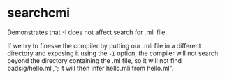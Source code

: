 # searchcmi

Demonstrates that -I does not affect search for .mli file.

If we try to finesse the compiler by putting our .mli file in a
different directory and exposing it using the `-I` option, the
compiler will not search beyond the directory containing the .ml file,
so it will not find badsig/hello.mli,"; it will then infer hello.mli
from hello.ml".
